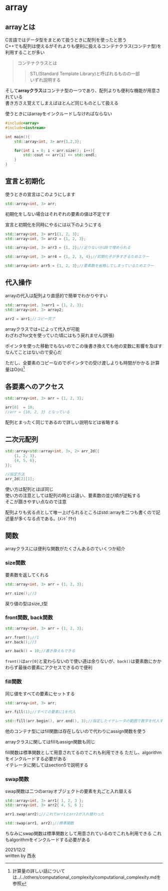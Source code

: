# array

## arrayとは

C言語ではデータ型をまとめて扱うときに配列を使ったと思う  
C++でも配列は使えるがそれよりも便利に扱えるコンテナクラス(コンテナ型)を利用することが多い

>コンテナクラスとは
>>STL(Standard Template Library)と呼ばれるものの一部  
いずれ説明する

そして**arrayクラス**はコンテナ型の一つであり、配列よりも便利な機能が用意されている  
書き方さえ覚えてしまえばほとんど同じものとして扱える

使うときにはarrayをインクルードしなければならない

```C++
#include<array>
#include<iostream>

int main(){
    std::array<int, 3> arr{1,2,3};

    for(int i = 0; i < arr.size(); i++){
        std::cout << arr[i] << std::endl;
    }
}
```

## 宣言と初期化

使うときの宣言はこのようにします

```c++
std::array<int, 3> arr;
```

初期化をしない場合はそれぞれの要素の値は不定です

宣言と初期化を同時にやるには以下のようにする

```c++
std::array<int, 3> arr1{1, 2, 3};
std::array<int, 3> arr2 = {1, 2, 3};

std::array<int, 3> arr3 = {1, 2};//足りない分は0で埋められる

std::array<int, 3> arr4 = {1, 2, 3, 4};//初期化子が多すぎるためエラー

std::array<int> arr5 = {1, 2, 3};//要素数を省略してしまっているためエラー
```

## 代入操作

arrayの代入は配列より直感的で簡単でわかりやすい

```C++
std::array<int, 3>arr1 = {1, 2, 3};
std::array<int, 3> array2;

arr2 = arr1;//コピー完了
```

arrayクラスでは=によって代入が可能  
わざわざfor文を使っていた頃にはもう戻れません(誇張)

ポインタを使った移動でもないのでこの後書き換えても他の変数に影響を及ぼすなんてことはないので安心だ

ただし、全要素のコピーなのでポインタでの受け渡しよりも時間がかかる
計算量はO(n)[^1]

[^1]: 計算量の詳しい話については../../others/computational_complexity/computational_complexity.mdを参照

## 各要素へのアクセス

```C++
std::array<int, 3> arr = {1, 2, 3};

arr[0]  = 10;
//arr = {10, 2, 3} となっている

```

配列とまったく同じであるので詳しい説明などは省略する

## 二次元配列

```c++
std::array<std::array<int, 3>, 2> arr_2d{{
    {1, 2, 3},
    {4, 5, 6},
}};

//指定方法
arr_2d[2][1];
```

使い方は配列とほぼ同じ  
使い方の注意としては配列の時とは違い、要素数の並び順が逆転する  
そこが躓きやすい点なので注意

配列よりも劣る点として唯一上げられるところはstd::arrayを二つも書くので記述量が多くなる点である。(ﾒﾝﾄﾞｸｻｲ)

## 関数

arrayクラスには便利な関数がたくさんあるのでいくつか紹介

### size関数

要素数を返してくれる

```c++
std::array<int, 3> arr = {1, 2, 3};

arr.size();//3
```

戻り値の型はsize_t型

### front関数, back関数

```c++
std::array<int, 3> arr = {1, 2, 3};

arr.front();//1
arr.back();//3

arr.back() = 10;//書き換えもできる
```

`front()`は`arr[0]`と変わらないので使い道は余りないが、`back()`は要素数にかかわらず最後の要素にアクセスできるので便利

### fill関数

同じ値をすべての要素にセットする

```c++
std::array<int, 3> arr;

arr.fill(1);//すべての要素に1を代入

std::fill(arr.begin(), arr.end(), 3);//指定したイテレータの範囲で数字を代入する
```

他のコンテナ型にはfill関数は存在しないので代わりにassign関数を使う

arrayクラスに関してはfillもassign関数も同じ

fill関数は標準関数として用意されてるのでこれも利用できる
ただし、algorithmをインクルードする必要がある  
イテレータに関してはsection5で説明する

### swap関数

swap関数は二つのarrayオブジェクトの要素を丸ごと入れ替える

```c++
std::array<int, 3> arr1{ 1, 2, 3 };
std::array<int, 3> arr2{ 4, 5, 6 };

arr1.swap(arr2);//これでarr1とarr2が入れ替わった

std::swap(arr1, arr2);//標準関数
```

ちなみにswap関数は標準関数として用意されているのでこれも利用できる
これもalgorithmをインクルードする必要がある

2021/12/2  
written by 西永
